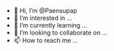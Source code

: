 - 👋 Hi, I’m @Paensupap
- 👀 I’m interested in ...
- 🌱 I’m currently learning ...
- 💞️ I’m looking to collaborate on ...
- 📫 How to reach me ...

<!---
Paensupap/Paensupap is a ✨ special ✨ repository because its `README.md` (this file) appears on your GitHub profile.
You can click the Preview link to take a look at your changes.
--->
